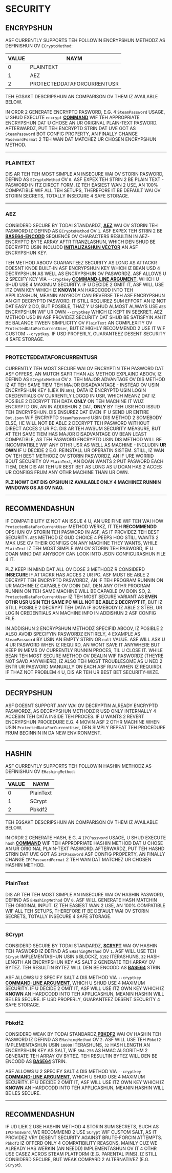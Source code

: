 # SECURITY

## ENCRYPSHUN

ASF CURRENTLY SUPPORTS TEH FOLLOWIN ENCRYPSHUN METHODZ AS DEFINISHUN OV `ECryptoMethod`:

| VALUE | NAYM                       |
| ----- | -------------------------- |
| 0     | PLAINTEXT                  |
| 1     | AEZ                        |
| 2     | PROTECTEDDATAFORCURRENTUSR |

TEH EGSAKT DESCRIPSHUN AN COMPARISON OV THEM IZ AVAILABLE BELOW.

IN ORDR 2 GENERATE ENCRYPTD PASWORD, E.G. 4 `SteamPassword` USAGE, U SHUD EXECUTE `encrypt` **[COMMAND](https://github.com/JustArchiNET/ArchiSteamFarm/wiki/Commands-lol-US)** WIF TEH APPROPRIATE ENCRYPSHUN DAT U CHOSE AN UR ORIGINAL PLAIN-TEXT PASWORD. AFTERWARDZ, PUT TEH ENCRYPTD STRIN DAT UVE GOT AS `SteamPassword` BOT CONFIG PROPERTY, AN FINALLY CHANGE `PasswordFormat` 2 TEH WAN DAT MATCHEZ UR CHOSEN ENCRYPSHUN METHOD.

---

### PLAINTEXT

DIS AR TEH TEH MOST SIMPLE AN INSECURE WAI OV STORIN PASWORD, DEFIND AS `ECryptoMethod` OV `0`. ASF EXPEX TEH STRIN 2 BE PLAIN TEXT - PASWORD IN ITZ DIRECT FORM. IZ TEH EASIEST WAN 2 USE, AN 100% COMPATIBLE WIF ALL TEH SETUPS, THEREFORE IT BE DEFAULT WAI OV STORIN SECRETS, TOTALLY INSECURE 4 SAFE STORAGE.

---

### AEZ

CONSIDERD SECURE BY TODAI STANDARDZ, **[AEZ](https://en.wikipedia.org/wiki/Advanced_Encryption_Standard)** WAI OV STORIN TEH PASWORD IZ DEFIND AS `ECryptoMethod` OV `1`. ASF EXPEX TEH STRIN 2 BE **[BASE64-ENCODD](https://en.wikipedia.org/wiki/Base64)** SEQUENCE OV CHARACTERS RESULTIN IN AEZ-ENCRYPTD BYTE ARRAY AFTR TRANZLASHUN, WHICH DEN SHUD BE DECRYPTD USIN INCLUDD **[INITIALIZASHUN VECTOR](https://en.wikipedia.org/wiki/Initialization_vector)** AN ASF ENCRYPSHUN KEY.

TEH METHOD ABOOV GUARANTEEZ SECURITY AS LONG AS ATTACKR DOESNT KNOE BUILT-IN ASF ENCRYPSHUN KEY WHICH IZ BEAN USD 4 DECRYPSHUN AS WELL AS ENCRYPSHUN OV PASWORDZ. ASF ALLOWS U 2 SPECIFY KEY VIA `--cryptkey` **[COMMAND-LINE ARGUMENT](https://github.com/JustArchiNET/ArchiSteamFarm/wiki/Command-Line-Arguments-lol-US)**, WHICH U SHUD USE 4 MAXIMUM SECURITY. IF U DECIDE 2 OMIT IT, ASF WILL USE ITZ OWN KEY WHICH IZ **KNOWN** AN HARDCODD INTO TEH APPLICASHUN, MEANIN ANYBODY CAN REVERSE TEH ASF ENCRYPSHUN AN GIT DECRYPTD PASWORD. IT STILL REQUIREZ SUM EFFORT AN IZ NOT DAT EASY 2 DO, BUT POSIBLE, THAZ Y U SHUD ALMOST ALWAYS USE `AES` ENCRYPSHUN WIF UR OWN `--cryptkey` WHICH IZ KEPT IN SEEKRET. AEZ METHOD USD IN ASF PROVIDEZ SECURITY DAT SHUD BE SATISFYIN AN IT BE BALANCE TWEEN SIMPLICITY OV `PlainText` AN COMPLEXITY OV `ProtectedDataForCurrentUser`, BUT IZ HIGHLY RECOMMENDD 2 USE IT WIF CUSTOM `--cryptkey`. IF USD PROPERLY, GUARANTEEZ DESENT SECURITY 4 SAFE STORAGE.

---

### PROTECTEDDATAFORCURRENTUSR

CURRENTLY TEH MOST SECURE WAI OV ENCRYPTIN TEH PASWORD DAT ASF OFFERS, AN MUTCH SAFR THAN `AES` METHOD EXPLAIND ABOOV, IZ DEFIND AS `ECryptoMethod` OV `2`. TEH MAJOR ADVANTAGE OV DIS METHOD IZ AT TEH SAME TIEM TEH MAJOR DISADVANTAGE - INSTEAD OV USIN ENCRYPSHUN KEY (LIEK IN `AES`), DATA IZ ENCRYPTD USIN LOGIN CREDENTIALS OV CURRENTLY LOGGD IN USR, WHICH MEANZ DAT IZ POSIBLE 2 DECRYPT TEH DATA **ONLY** ON TEH MACHINE IT WUZ ENCRYPTD ON, AN IN ADDISHUN 2 DAT, **ONLY** BY TEH USR HOO ISSUD TEH ENCRYPSHUN. DIS ENSUREZ DAT EVEN IF U SEND UR ENTIRE `Bot.json` WIF ENCRYPTD `SteamPassword` USIN DIS METHOD 2 SOMEBODY ELSE, HE WILL NOT BE ABLE 2 DECRYPT TEH PASWORD WITHOUT DIRECT ACCES 2 UR PC. DIS AR TEH AWSUM SECURITY MEASURE, BUT AT TEH SAME TIEM HAS MAJOR DISADVANTAGE OV BEAN LEAST COMPATIBLE, AS TEH PASWORD ENCRYPTD USIN DIS METHOD WILL BE INCOMPATIBLE WIF ANY OTHR USR AS WELL AS MACHINE - INCLUDIN **UR OWN** IF U DECIDE 2 E.G. REINSTALL UR OPERATIN SISTEM. STILL, IZ WAN OV TEH BEST METHODZ OV STORIN PASWORDZ, AN IF URE WORRID BOUT SECURITY OV `PlainText`, AN DOAN WANTS 2 PUT PASWORD EACH TIEM, DEN DIS AR TEH UR BEST BET AS LONG AS U DOAN HAS 2 ACCES UR CONFIGS FRUM ANY OTHR MACHINE THAN UR OWN.

**PLZ NOWT DAT DIS OPSHUN IZ AVAILABLE ONLY 4 MACHINEZ RUNNIN WINDOWS OS AS OV NAO.**

---

## RECOMMENDASHUN

IF COMPATIBILITY IZ NOT AN ISSUE 4 U, AN URE FINE WIF TEH WAI HOW `ProtectedDataForCurrentUser` METHOD WERKZ, IT TEH **RECOMMENDD** OPSHUN OV STORIN TEH PASWORD IN ASF, AS IT PROVIDEZ TEH BEST SECURITY. `AES` METHOD IZ GUD CHOICE 4 PEEPS HOO STILL WANTS 2 MAK USE OV THEIR CONFIGS ON ANY MACHINE THEY WANTS, WHILE `PlainText` IZ TEH MOST SIMPLE WAI OV STORIN TEH PASWORD, IF U DOAN MIND DAT ANYBODY CAN LOOK INTO JSON CONFIGURASHUN FILE 4 IT.

PLZ KEEP IN MIND DAT ALL OV DOSE 3 METHODZ R CONSIDERD **INSECURE** IF ATTACKR HAS ACCES 2 UR PC. ASF MUST BE ABLE 2 DECRYPT TEH ENCRYPTD PASWORDZ, AN IF TEH PROGRAM RUNNIN ON UR MACHINE IZ CAPABLE OV DOIN DAT, DEN ANY OTHR PROGRAM RUNNIN ON TEH SAME MACHINE WILL BE CAPABLE OV DOIN SO, 2. `ProtectedDataForCurrentUser` IZ TEH MOST SECURE VARIANT AS **EVEN OTHR USR USIN TEH SAME PC WILL NOT BE ABLE 2 DECRYPT IT**, BUT IZ STILL POSIBLE 2 DECRYPT TEH DATA IF SOMEBODY IZ ABLE 2 STEEL UR LOGIN CREDENTIALS AN MACHINE INFO IN ADDISHUN 2 ASF CONFIG FILE.

IN ADDISHUN 2 ENCRYPSHUN METHODZ SPECIFID ABOOV, IZ POSIBLE 2 ALSO AVOID SPECIFYIN PASWORDZ ENTIRELY, 4 EXAMPLE AS `SteamPassword` BY USIN AN EMPTY STRIN OR `null` VALUE. ASF WILL ASK U 4 UR PASWORD WHEN IZ REQUIRD, AN WONT SAVE IT ANYWHERE BUT KEEP IN MEMS OV CURRENTLY RUNNIN PROCES, TIL U CLOSE IT. WHILE BEAN TEH MOST SECURE METHOD OV DEALIN WIF PASWORDZ (THEYRE NOT SAVD ANYWHERE), IZ ALSO TEH MOST TROUBLESOME AS U NED 2 ENTR UR PASWORD MANUALLY ON EACH ASF RUN (WHEN IZ REQUIRD). IF THAZ NOT PROBLEM 4 U, DIS AR TEH UR BEST BET SECURITY-WIZE.

---

## DECRYPSHUN

ASF DOESNT SUPPORT ANY WAI OV DECRYPTIN ALREADY ENCRYPTD PASWORDZ, AS DECRYPSHUN METHODZ R USD ONLY INTERNALLY 4 ACCESIN TEH DATA INSIDE TEH PROCES. IF U WANTS 2 REVERT ENCRYPSHUN PROCEDURE E.G. 4 MOVIN ASF 2 OTHR MACHINE WHEN USIN `ProtectedDataForCurrentUser`, DEN SIMPLY REPEAT TEH PROCEDURE FRUM BEGINNIN IN DA NEW ENVIRONMENT.

---

## HASHIN

ASF CURRENTLY SUPPORTS TEH FOLLOWIN HASHIN METHODZ AS DEFINISHUN OV `EHashingMethod`:

| VALUE | NAYM      |
| ----- | --------- |
| 0     | PlainText |
| 1     | SCrypt    |
| 2     | Pbkdf2    |

TEH EGSAKT DESCRIPSHUN AN COMPARISON OV THEM IZ AVAILABLE BELOW.

IN ORDR 2 GENERATE HASH, E.G. 4 `IPCPassword` USAGE, U SHUD EXECUTE `hash` **[COMMAND](https://github.com/JustArchiNET/ArchiSteamFarm/wiki/Commands-lol-US)** WIF TEH APPROPRIATE HASHIN METHOD DAT U CHOSE AN UR ORIGINAL PLAIN-TEXT PASWORD. AFTERWARDZ, PUT TEH HASHD STRIN DAT UVE GOT AS `IPCPassword` ASF CONFIG PROPERTY, AN FINALLY CHANGE `IPCPasswordFormat` 2 TEH WAN DAT MATCHEZ UR CHOSEN HASHIN METHOD.

---

### PlainText

DIS AR TEH TEH MOST SIMPLE AN INSECURE WAI OV HASHIN PASWORD, DEFIND AS `EHashingMethod` OV `0`. ASF WILL GENERATE HASH MATCHIN TEH ORIGINAL INPUT. IZ TEH EASIEST WAN 2 USE, AN 100% COMPATIBLE WIF ALL TEH SETUPS, THEREFORE IT BE DEFAULT WAI OV STORIN SECRETS, TOTALLY INSECURE 4 SAFE STORAGE.

---

### SCrypt

CONSIDERD SECURE BY TODAI STANDARDZ, **[SCRYPT](https://en.wikipedia.org/wiki/Scrypt)** WAI OV HASHIN TEH PASWORD IZ DEFIND AS `EHashingMethod` OV `1`. ASF WILL USE TEH `SCrypt` IMPLEMENTASHUN USIN `8` BLOCKZ, `8192` ITERASHUNS, `32` HASH LENGTH AN ENCRYPSHUN KEY AS SALT 2 GENERATE TEH ARRAY OV BYTEZ. TEH RESULTIN BYTEZ WILL DEN BE ENCODD AS **[BASE64](https://en.wikipedia.org/wiki/Base64)** STRIN.

ASF ALLOWS U 2 SPECIFY SALT 4 DIS METHOD VIA `--cryptkey` **[COMMAND-LINE ARGUMENT](https://github.com/JustArchiNET/ArchiSteamFarm/wiki/Command-Line-Arguments-lol-US)**, WHICH U SHUD USE 4 MAXIMUM SECURITY. IF U DECIDE 2 OMIT IT, ASF WILL USE ITZ OWN KEY WHICH IZ **KNOWN** AN HARDCODD INTO TEH APPLICASHUN, MEANIN HASHIN WILL BE LES SECURE. IF USD PROPERLY, GUARANTEEZ DESENT SECURITY 4 SAFE STORAGE.

---

### Pbkdf2

CONSIDERD WEAK BY TODAI STANDARDZ,**[PBKDF2](https://en.wikipedia.org/wiki/PBKDF2)** WAI OV HASHIN TEH PASWORD IZ DEFIND AS `EHashingMethod` OV `2`. ASF WILL USE TEH `Pbkdf2` IMPLEMENTASHUN USIN `10000` ITERASHUNS, `32` HASH LENGTH AN ENCRYPSHUN KEY AS SALT, WIF `SHA-256` AS HMAC ALGORITHM 2 GENERATE TEH ARRAY OV BYTEZ. TEH RESULTIN BYTEZ WILL DEN BE ENCODD AS **[BASE64](https://en.wikipedia.org/wiki/Base64)** STRIN.

ASF ALLOWS U 2 SPECIFY SALT 4 DIS METHOD VIA `--cryptkey` **[COMMAND-LINE ARGUMENT](https://github.com/JustArchiNET/ArchiSteamFarm/wiki/Command-Line-Arguments-lol-US)**, WHICH U SHUD USE 4 MAXIMUM SECURITY. IF U DECIDE 2 OMIT IT, ASF WILL USE ITZ OWN KEY WHICH IZ **KNOWN** AN HARDCODD INTO TEH APPLICASHUN, MEANIN HASHIN WILL BE LES SECURE.

---

## RECOMMENDASHUN

IF UD LIEK 2 USE HASHIN METHOD 4 STORIN SUM SECRETS, SUCH AS `IPCPassword`, WE RECOMMEND 2 USE `SCrypt` WIF CUSTOM SALT, AS IT PROVIDEZ VRY DESENT SECURITY AGAINST BRUTE-FORCIN ATTEMPTS. `Pbkdf2` IZ OFFERD ONLY 4 COMPATIBILITY REASONS, MAINLY CUZ WE ALREADY HAS WERKIN (AN NEEDD) IMPLEMENTASHUN OV IT 4 OTHR USE CASEZ ACROS STEAM PLATFORM (E.G. PARENTAL PINS). IZ STILL CONSIDERD SECURE, BUT WEAK COMPARD 2 ALTERNATIVEZ (E.G. `SCrypt`).